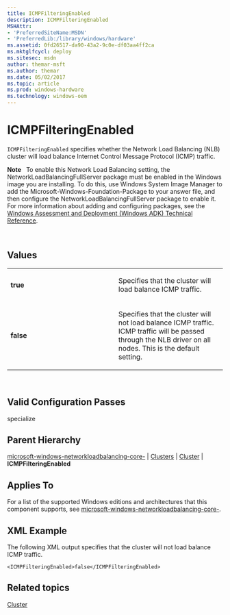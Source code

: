 ```yaml
---
title: ICMPFilteringEnabled
description: ICMPFilteringEnabled
MSHAttr:
- 'PreferredSiteName:MSDN'
- 'PreferredLib:/library/windows/hardware'
ms.assetid: 0fd26517-da90-43a2-9c0e-df03aa4ff2ca
ms.mktglfcycl: deploy
ms.sitesec: msdn
author: themar-msft
ms.author: themar
ms.date: 05/02/2017
ms.topic: article
ms.prod: windows-hardware
ms.technology: windows-oem
---
```


# ICMPFilteringEnabled


`ICMPFilteringEnabled` specifies whether the Network Load Balancing (NLB) cluster will load balance Internet Control Message Protocol (ICMP) traffic.

**Note**  
To enable this Network Load Balancing setting, the NetworkLoadBalancingFullServer package must be enabled in the Windows image you are installing. To do this, use Windows System Image Manager to add the Microsoft-Windows-Foundation-Package to your answer file, and then configure the NetworkLoadBalancingFullServer package to enable it. For more information about adding and configuring packages, see the [Windows Assessment and Deployment (Windows ADK) Technical Reference](http://go.microsoft.com/fwlink/?LinkId=206587).

 

## Values


<table>
<colgroup>
<col width="50%" />
<col width="50%" />
</colgroup>
<tbody>
<tr class="odd">
<td><p><strong>true</strong></p></td>
<td><p>Specifies that the cluster will load balance ICMP traffic.</p></td>
</tr>
<tr class="even">
<td><p><strong>false</strong></p></td>
<td><p>Specifies that the cluster will not load balance ICMP traffic. ICMP traffic will be passed through the NLB driver on all nodes. This is the default setting.</p></td>
</tr>
</tbody>
</table>

 

## Valid Configuration Passes


specialize

## Parent Hierarchy


[microsoft-windows-networkloadbalancing-core-](microsoft-windows-networkloadbalancing-core.md) | [Clusters](microsoft-windows-networkloadbalancing-core-clusters.md) | [Cluster](microsoft-windows-networkloadbalancing-core-clusters-cluster.md) | **ICMPFilteringEnabled**

## Applies To


For a list of the supported Windows editions and architectures that this component supports, see [microsoft-windows-networkloadbalancing-core-](microsoft-windows-networkloadbalancing-core.md).

## XML Example


The following XML output specifies that the cluster will not load balance ICMP traffic.

```
<ICMPFilteringEnabled>false</ICMPFilteringEnabled>
```

## Related topics


[Cluster](microsoft-windows-networkloadbalancing-core-clusters-cluster.md)

 

 







